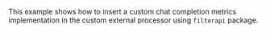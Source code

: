 This example shows how to insert a custom chat completion metrics implementation in the custom
external processor using `filterapi` package.
